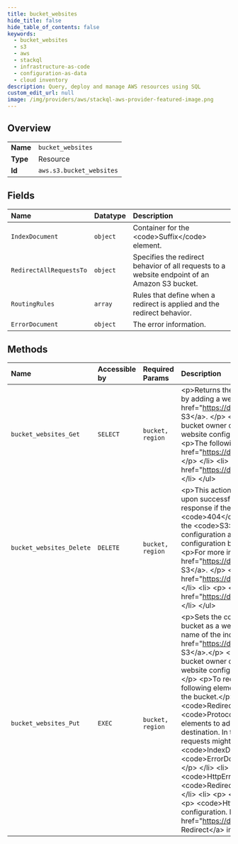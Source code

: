 ```yaml
---
title: bucket_websites
hide_title: false
hide_table_of_contents: false
keywords:
  - bucket_websites
  - s3
  - aws    
  - stackql
  - infrastructure-as-code
  - configuration-as-data
  - cloud inventory
description: Query, deploy and manage AWS resources using SQL
custom_edit_url: null
image: /img/providers/aws/stackql-aws-provider-featured-image.png
---
```

  
    

## Overview
<table><tbody>
<tr><td><b>Name</b></td><td><code>bucket_websites</code></td></tr>
<tr><td><b>Type</b></td><td>Resource</td></tr>
<tr><td><b>Id</b></td><td><code>aws.s3.bucket_websites</code></td></tr>
</tbody></table>

## Fields
| Name | Datatype | Description |
|:-----|:---------|:------------|
| `IndexDocument` | `object` | Container for the &lt;code&gt;Suffix&lt;/code&gt; element. |
| `RedirectAllRequestsTo` | `object` | Specifies the redirect behavior of all requests to a website endpoint of an Amazon S3 bucket. |
| `RoutingRules` | `array` | Rules that define when a redirect is applied and the redirect behavior. |
| `ErrorDocument` | `object` | The error information. |
## Methods
| Name | Accessible by | Required Params | Description |
|:-----|:--------------|:----------------|:------------|
| `bucket_websites_Get` | `SELECT` | `bucket, region` | &lt;p&gt;Returns the website configuration for a bucket. To host website on Amazon S3, you can configure a bucket as website by adding a website configuration. For more information about hosting websites, see &lt;a href="https://docs.aws.amazon.com/AmazonS3/latest/dev/WebsiteHosting.html"&gt;Hosting Websites on Amazon S3&lt;/a&gt;. &lt;/p&gt; &lt;p&gt;This GET action requires the &lt;code&gt;S3:GetBucketWebsite&lt;/code&gt; permission. By default, only the bucket owner can read the bucket website configuration. However, bucket owners can allow other users to read the website configuration by writing a bucket policy granting them the &lt;code&gt;S3:GetBucketWebsite&lt;/code&gt; permission.&lt;/p&gt; &lt;p&gt;The following operations are related to &lt;code&gt;DeleteBucketWebsite&lt;/code&gt;:&lt;/p&gt; &lt;ul&gt; &lt;li&gt; &lt;p&gt; &lt;a href="https://docs.aws.amazon.com/AmazonS3/latest/API/API_DeleteBucketWebsite.html"&gt;DeleteBucketWebsite&lt;/a&gt; &lt;/p&gt; &lt;/li&gt; &lt;li&gt; &lt;p&gt; &lt;a href="https://docs.aws.amazon.com/AmazonS3/latest/API/API_PutBucketWebsite.html"&gt;PutBucketWebsite&lt;/a&gt; &lt;/p&gt; &lt;/li&gt; &lt;/ul&gt; |
| `bucket_websites_Delete` | `DELETE` | `bucket, region` | &lt;p&gt;This action removes the website configuration for a bucket. Amazon S3 returns a &lt;code&gt;200 OK&lt;/code&gt; response upon successfully deleting a website configuration on the specified bucket. You will get a &lt;code&gt;200 OK&lt;/code&gt; response if the website configuration you are trying to delete does not exist on the bucket. Amazon S3 returns a &lt;code&gt;404&lt;/code&gt; response if the bucket specified in the request does not exist.&lt;/p&gt; &lt;p&gt;This DELETE action requires the &lt;code&gt;S3:DeleteBucketWebsite&lt;/code&gt; permission. By default, only the bucket owner can delete the website configuration attached to a bucket. However, bucket owners can grant other users permission to delete the website configuration by writing a bucket policy granting them the &lt;code&gt;S3:DeleteBucketWebsite&lt;/code&gt; permission. &lt;/p&gt; &lt;p&gt;For more information about hosting websites, see &lt;a href="https://docs.aws.amazon.com/AmazonS3/latest/dev/WebsiteHosting.html"&gt;Hosting Websites on Amazon S3&lt;/a&gt;. &lt;/p&gt; &lt;p&gt;The following operations are related to &lt;code&gt;DeleteBucketWebsite&lt;/code&gt;:&lt;/p&gt; &lt;ul&gt; &lt;li&gt; &lt;p&gt; &lt;a href="https://docs.aws.amazon.com/AmazonS3/latest/API/API_GetBucketWebsite.html"&gt;GetBucketWebsite&lt;/a&gt; &lt;/p&gt; &lt;/li&gt; &lt;li&gt; &lt;p&gt; &lt;a href="https://docs.aws.amazon.com/AmazonS3/latest/API/API_PutBucketWebsite.html"&gt;PutBucketWebsite&lt;/a&gt; &lt;/p&gt; &lt;/li&gt; &lt;/ul&gt; |
| `bucket_websites_Put` | `EXEC` | `bucket, region` | &lt;p&gt;Sets the configuration of the website that is specified in the &lt;code&gt;website&lt;/code&gt; subresource. To configure a bucket as a website, you can add this subresource on the bucket with website configuration information such as the file name of the index document and any redirect rules. For more information, see &lt;a href="https://docs.aws.amazon.com/AmazonS3/latest/dev/WebsiteHosting.html"&gt;Hosting Websites on Amazon S3&lt;/a&gt;.&lt;/p&gt; &lt;p&gt;This PUT action requires the &lt;code&gt;S3:PutBucketWebsite&lt;/code&gt; permission. By default, only the bucket owner can configure the website attached to a bucket; however, bucket owners can allow other users to set the website configuration by writing a bucket policy that grants them the &lt;code&gt;S3:PutBucketWebsite&lt;/code&gt; permission.&lt;/p&gt; &lt;p&gt;To redirect all website requests sent to the bucket's website endpoint, you add a website configuration with the following elements. Because all requests are sent to another website, you don't need to provide index document name for the bucket.&lt;/p&gt; &lt;ul&gt; &lt;li&gt; &lt;p&gt; &lt;code&gt;WebsiteConfiguration&lt;/code&gt; &lt;/p&gt; &lt;/li&gt; &lt;li&gt; &lt;p&gt; &lt;code&gt;RedirectAllRequestsTo&lt;/code&gt; &lt;/p&gt; &lt;/li&gt; &lt;li&gt; &lt;p&gt; &lt;code&gt;HostName&lt;/code&gt; &lt;/p&gt; &lt;/li&gt; &lt;li&gt; &lt;p&gt; &lt;code&gt;Protocol&lt;/code&gt; &lt;/p&gt; &lt;/li&gt; &lt;/ul&gt; &lt;p&gt;If you want granular control over redirects, you can use the following elements to add routing rules that describe conditions for redirecting requests and information about the redirect destination. In this case, the website configuration must provide an index document for the bucket, because some requests might not be redirected. &lt;/p&gt; &lt;ul&gt; &lt;li&gt; &lt;p&gt; &lt;code&gt;WebsiteConfiguration&lt;/code&gt; &lt;/p&gt; &lt;/li&gt; &lt;li&gt; &lt;p&gt; &lt;code&gt;IndexDocument&lt;/code&gt; &lt;/p&gt; &lt;/li&gt; &lt;li&gt; &lt;p&gt; &lt;code&gt;Suffix&lt;/code&gt; &lt;/p&gt; &lt;/li&gt; &lt;li&gt; &lt;p&gt; &lt;code&gt;ErrorDocument&lt;/code&gt; &lt;/p&gt; &lt;/li&gt; &lt;li&gt; &lt;p&gt; &lt;code&gt;Key&lt;/code&gt; &lt;/p&gt; &lt;/li&gt; &lt;li&gt; &lt;p&gt; &lt;code&gt;RoutingRules&lt;/code&gt; &lt;/p&gt; &lt;/li&gt; &lt;li&gt; &lt;p&gt; &lt;code&gt;RoutingRule&lt;/code&gt; &lt;/p&gt; &lt;/li&gt; &lt;li&gt; &lt;p&gt; &lt;code&gt;Condition&lt;/code&gt; &lt;/p&gt; &lt;/li&gt; &lt;li&gt; &lt;p&gt; &lt;code&gt;HttpErrorCodeReturnedEquals&lt;/code&gt; &lt;/p&gt; &lt;/li&gt; &lt;li&gt; &lt;p&gt; &lt;code&gt;KeyPrefixEquals&lt;/code&gt; &lt;/p&gt; &lt;/li&gt; &lt;li&gt; &lt;p&gt; &lt;code&gt;Redirect&lt;/code&gt; &lt;/p&gt; &lt;/li&gt; &lt;li&gt; &lt;p&gt; &lt;code&gt;Protocol&lt;/code&gt; &lt;/p&gt; &lt;/li&gt; &lt;li&gt; &lt;p&gt; &lt;code&gt;HostName&lt;/code&gt; &lt;/p&gt; &lt;/li&gt; &lt;li&gt; &lt;p&gt; &lt;code&gt;ReplaceKeyPrefixWith&lt;/code&gt; &lt;/p&gt; &lt;/li&gt; &lt;li&gt; &lt;p&gt; &lt;code&gt;ReplaceKeyWith&lt;/code&gt; &lt;/p&gt; &lt;/li&gt; &lt;li&gt; &lt;p&gt; &lt;code&gt;HttpRedirectCode&lt;/code&gt; &lt;/p&gt; &lt;/li&gt; &lt;/ul&gt; &lt;p&gt;Amazon S3 has a limitation of 50 routing rules per website configuration. If you require more than 50 routing rules, you can use object redirect. For more information, see &lt;a href="https://docs.aws.amazon.com/AmazonS3/latest/dev/how-to-page-redirect.html"&gt;Configuring an Object Redirect&lt;/a&gt; in the &lt;i&gt;Amazon S3 User Guide&lt;/i&gt;.&lt;/p&gt; |
